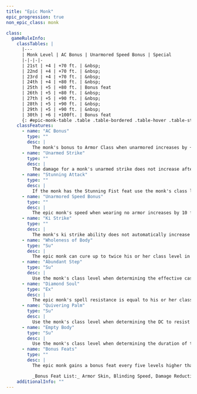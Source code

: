```yaml
---
title: "Epic Monk"
epic_progression: true
non_epic_class: monk

class:
  gameRuleInfo:
    classTables: |
      |---
      | Monk Level | AC Bonus | Unarmored Speed Bonus | Special
      |-|-|-|-
      | 21st | +4 | +70 ft. | &nbsp;
      | 22nd | +4 | +70 ft. | &nbsp;
      | 23rd | +4 | +70 ft. | &nbsp;
      | 24th | +4 | +80 ft. | &nbsp;
      | 25th | +5 | +80 ft. | Bonus feat
      | 26th | +5 | +80 ft. | &nbsp;
      | 27th | +5 | +90 ft. | &nbsp;
      | 28th | +5 | +90 ft. | &nbsp;
      | 29th | +5 | +90 ft. | &nbsp;
      | 30th | +6 | +100ft. | Bonus feat
      {: #epic-monk-table .table .table-bordered .table-hover .table-striped data-caption="Table: The Epic Monk" }
    classFeatures:
      - name: "AC Bonus"
        type: ""
        desc: |
          The monk's bonus to Armor Class when unarmored increases by +1 every five levels higher than 20th.
      - name: "Unarmed Strike"
        type: ""
        desc: |
          The damage for a monk's unarmed strike does not increase after 16th level.
      - name: "Stunning Attack"
        type: ""
        desc: |
          If the monk has the Stunning Fist feat use the monk's class level when determining the DC to resist this attack, as normal.
      - name: "Unarmored Speed Bonus"
        type: ""
        desc: |
          The epic monk's speed when wearing no armor increases by 10 feet every three levels higher than 18th. The unarmored speed of Small and dwarven monks increases by 5 feet instead of 10 feet.
      - name: "Ki Strike"
        type: ""
        desc: |
          The monk's ki strike ability does not automatically increase with class level after 16th level.
      - name: "Wholeness of Body"
        type: "Su"
        desc: |
          The epic monk can cure up to twice his or her class level in hit points each day, as normal.
      - name: "Abundant Step"
        type: "Su"
        desc: |
          Use the monk's class level when determining the effective caster level of this ability, as normal.
      - name: "Diamond Soul"
        type: "Ex"
        desc: |
          The epic monk's spell resistance is equal to his or her class level +10, as normal.
      - name: "Quivering Palm"
        type: "Su"
        desc: |
          Use the monk's class level when determining the DC to resist this attack, as normal.
      - name: "Empty Body"
        type: "Su"
        desc: |
          Use the monk's class level when determining the duration of this effect, as normal.
      - name: "Bonus Feats"
        type: ""
        desc: |
          The epic monk gains a bonus feat every five levels higher than 20th. These bonus feats must be selected from the list below.

          _Bonus Feat List:_ Armor Skin, Blinding Speed, Damage Reduction, Energy Resistance, Epic Prowess, Epic Speed, Epic Toughness, Exceptional Deflection, Fast Healing, Improved {% feat_link combat-reflexes %}, Improved _Ki_ Strike, Improved Spell Resistance, Improved Stunning Fist, Infinite Deflection, Keen Strike, Legendary Climber, Legendary Wrestler, Reflect Arrows, Righteous Strike, Self-Concealment, Shattering Strike, Vorpal Strike.
    additionalInfo: ""
---
```

